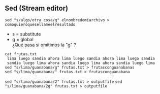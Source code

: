## Sed (Stream editor)

``` sed "s/algo/otra cosa/g" elnombredemiarchivo > comoquieroquesellameelresultado ```
* s = substitute  
* g = global   
¿Qué pasa si omitimos la "g" ?  


``` cat frutas.txt ```  
``` lima luego sandia ahora lima luego sandia ahora lima luego sandia```  
``` sandia luego lima ahora sandia luego lima ahora sandia luego lima```  
``` sed "s/lima/guanabana/g" frutas.txt > frutasconguanabanas ```  
``` sed "s/lima/guanabana/" frutas.txt > frutasconguanabana ```  

``` sed "s/lima/guanabana/2" frutas.txt > outputfile ```
``` sed "s/lima/guanabana/2g" frutas.txt > outputfile ```
